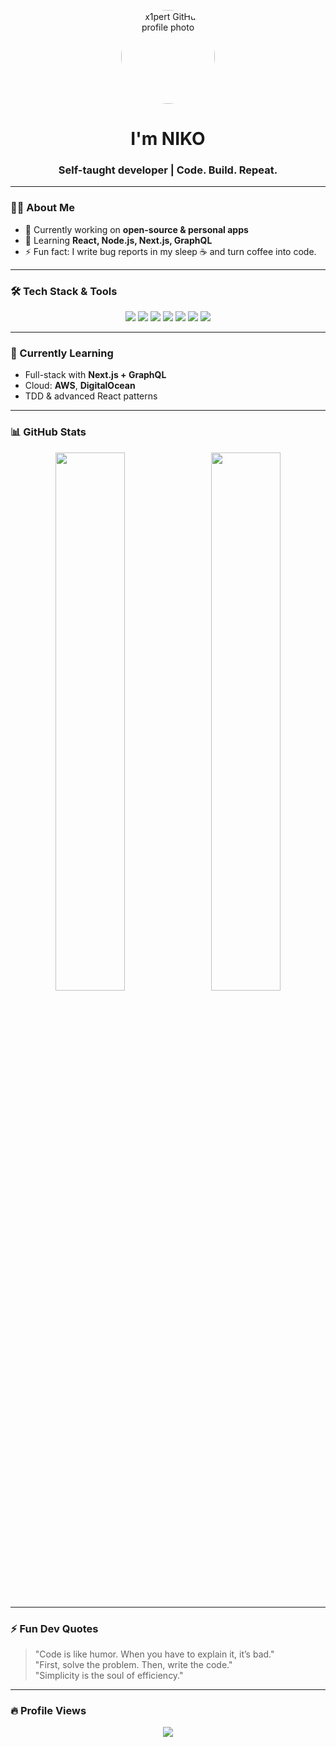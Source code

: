 <!-- Profile Picture -->
<p align="center">
  <img src="https://github.com/x1pert.png" alt="x1pert GitHub profile photo" width="150" height="150" style="border-radius: 50%;" />
</p>

<h1 align="center"> I'm NIKO</h1>
<h3 align="center">Self-taught developer | Code. Build. Repeat.</h3>

---

### 👨‍💻 About Me
- 🔭 Currently working on **open-source & personal apps**
- 🌱 Learning **React, Node.js, Next.js, GraphQL**
- ⚡ Fun fact: I write bug reports in my sleep ☕ and turn coffee into code.

---

### 🛠️ Tech Stack & Tools

<p align="center">
  <img src="https://img.shields.io/badge/JavaScript-F7DF1E?logo=javascript&logoColor=black&style=for-the-badge" />
  <img src="https://img.shields.io/badge/TypeScript-3178C6?logo=typescript&logoColor=white&style=for-the-badge" />
  <img src="https://img.shields.io/badge/React-61DAFB?logo=react&logoColor=black&style=for-the-badge" />
  <img src="https://img.shields.io/badge/Next.js-000000?logo=nextdotjs&logoColor=white&style=for-the-badge" />
  <img src="https://img.shields.io/badge/Node.js-339933?logo=nodedotjs&logoColor=white&style=for-the-badge" />
  <img src="https://img.shields.io/badge/Python-3776AB?logo=python&logoColor=white&style=for-the-badge" />
  <img src="https://img.shields.io/badge/Git-F05032?logo=git&logoColor=white&style=for-the-badge" />
</p>

---

### 🌱 Currently Learning

- Full-stack with **Next.js + GraphQL**
- Cloud: **AWS**, **DigitalOcean**
- TDD & advanced React patterns

---

### 📊 GitHub Stats

<p align="center">
  <img src="https://github-readme-stats.vercel.app/api?username=x1pert&show_icons=true&theme=dracula" width="47%" />
  &nbsp;
  <img src="https://github-readme-streak-stats.herokuapp.com?user=x1pert&theme=dracula" width="47%" />
</p>

---

### ⚡ Fun Dev Quotes

> "Code is like humor. When you have to explain it, it’s bad."  
> "First, solve the problem. Then, write the code."  
> "Simplicity is the soul of efficiency."

---

### 🔥 Profile Views

<p align="center">
  <img src="https://img.shields.io/badge/Profile_Views-1%2C000%2C000%2B-blueviolet?style=for-the-badge&logo=github" />
</p>

